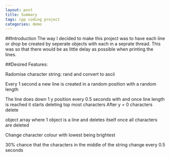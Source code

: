 ```yaml
---
layout: post
title: Summary
tags: cpp coding project
categories: demo
---
```


##Introduction
The way I decided to make this project was to have each line or *drop* be created by seperate objects with each in a seprate thread. This was so that there would be as little delay as possible when printing the lines.

##Desired Features:

Radomise character string:
rand and convert to ascii

Every 1 second a new line is created in a random position with a random length

The line does down 1 y position every 0.5 seconds with and once line length is reached it starts deleting top most characters
After y = 0 characters delete

object array where 1 object is a line and deletes itself once all characters are deleted

Change character colour with lowest being brightest

30% chance that the characters in the middle of the string change every 0.5 seconds

